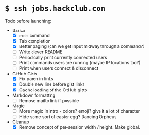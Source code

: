 # `$ ssh jobs.hackclub.com`

Todo before launching:

- Basics
    - [X] `exit` command
    - [X] Tab completion
    - [X] Better paging (can we get input midway through a command?)
    - [ ] Write clever README
    - [ ] Periodically print currently connected users
    - [ ] Print commands users are running (maybe IP locations too?)
    - [ ] Print when users connect & disconnect
- GitHub Gists
    - [X] Fix paren in links
    - [X] Double new line before gist links
    - [X] Cache loading of the GitHub gists
- Markdown formatting
    - [ ] Remove mailto link if possible
- Magic
    - [ ] More magic in intro - colors? emoji? give it a lot of character
    - [ ] Hide some sort of easter egg? Dancing Orpheus
- Cleanup
    - [X] Remove concept of per-session width / height. Make global.
